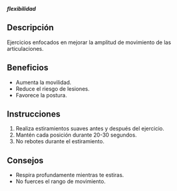 ***flexibilidad***


## Descripción
Ejercicios enfocados en mejorar la amplitud de movimiento de las articulaciones.

## Beneficios
- Aumenta la movilidad.
- Reduce el riesgo de lesiones.
- Favorece la postura.

## Instrucciones
1. Realiza estiramientos suaves antes y después del ejercicio.
2. Mantén cada posición durante 20-30 segundos.
3. No rebotes durante el estiramiento.

## Consejos
- Respira profundamente mientras te estiras.
- No fuerces el rango de movimiento.

